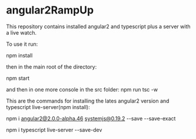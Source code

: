 # angular2RampUp

This repository contains installed angular2 and typescript plus a server with a live watch.

To use it run:

npm install

then in the main root of the directory:

npm start

and then in one more console in the src folder:
npm run tsc -w



This are the commands for installing the lates angular2 version and typescript live-server(npm install):

npm i angular2@2.0.0-alpha.46 systemjs@0.19.2 --save --save-exact

npm i typescript live-server --save-dev

